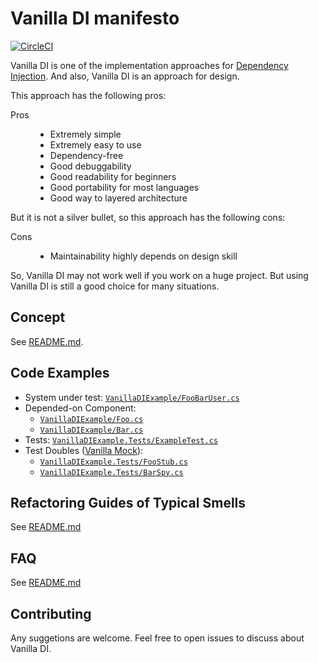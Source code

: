 Vanilla DI manifesto
====================

[![CircleCI](https://circleci.com/gh/vanilla-manifesto/vanilla-di-manifesto/tree/master.svg?style=svg)](https://circleci.com/gh/vanilla-manifesto/vanilla-di-manifesto/tree/master)

Vanilla DI is one of the implementation approaches for [Dependency Injection](https://en.wikipedia.org/wiki/Dependency_injection). And also, Vanilla DI is an approach for design.

This approach has the following pros:

<dl>
<dt>Pros</dt>
<dd><ul>
<li>Extremely simple</li>
<li>Extremely easy to use</li>
<li>Dependency-free</li>
<li>Good debuggability</li>
<li>Good readability for beginners</li>
<li>Good portability for most languages</li>
<li>Good way to layered architecture</li>
</ul></dd>
</dl>

But it is not a silver bullet, so this approach has the following cons:

<dl>
<dt>Cons</dt>
<dd><ul>
<li>Maintainability highly depends on design skill</li>
</ul></dd>
</dl>

So, Vanilla DI may not work well if you work on a huge project.
But using Vanilla DI is still a good choice for many situations.



Concept
-------

See [README.md](/README.md#concept).



Code Examples
-------------

* System under test: [`VanillaDIExample/FooBarUser.cs`](./example/VanillaDIExample/FooBarUser.cs)
* Depended-on Component:
    * [`VanillaDIExample/Foo.cs`](./example/VanillaDIExample/Foo.cs)
    * [`VanillaDIExample/Bar.cs`](./example/VanillaDIExample/Bar.cs)
* Tests: [`VanillaDIExample.Tests/ExampleTest.cs`](./example/VanillaDIExample.Tests/ExampleTest.cs)
* Test Doubles ([Vanilla Mock](https://github.com/vanilla-manifesto/vanilla-mock-manifesto)):
    * [`VanillaDIExample.Tests/FooStub.cs`](./example/VanillaDIExample.Tests/FooStub.cs)
    * [`VanillaDIExample.Tests/BarSpy.cs`](./example/VanillaDIExample.Tests/BarSpy.cs)



Refactoring Guides of Typical Smells
------------------------------------

See [README.md](/README.md#refactoring-guides-of-typical-smells)



FAQ
---

See [README.md](/README.md#faq)



Contributing
------------

Any suggetions are welcome.
Feel free to open issues to discuss about Vanilla DI.
